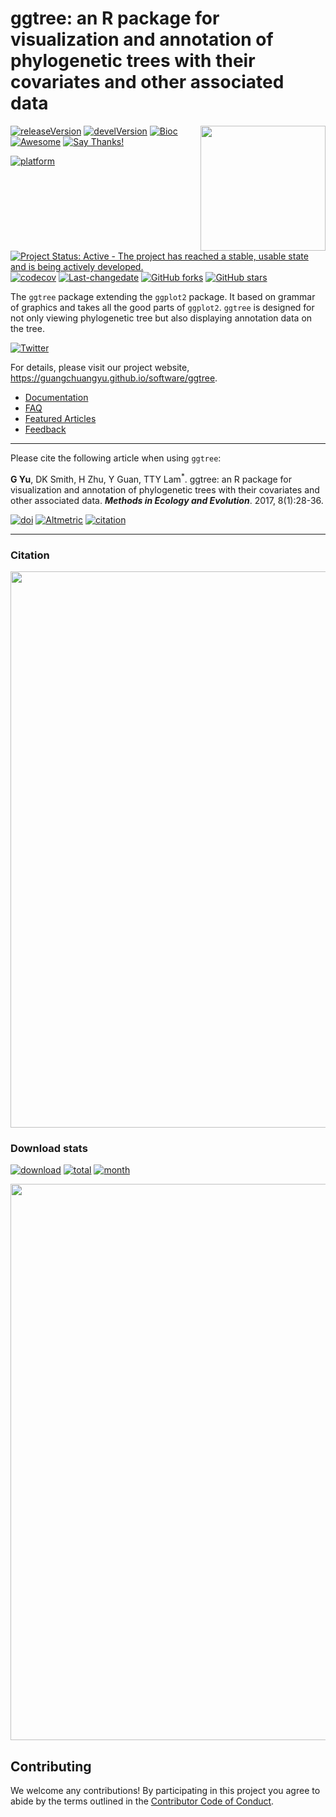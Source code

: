 <!-- README.md is generated from README.Rmd. Please edit that file -->
ggtree: an R package for visualization and annotation of phylogenetic trees with their covariates and other associated data
===========================================================================================================================

<img src="https://raw.githubusercontent.com/Bioconductor/BiocStickers/master/ggtree/ggtree.png" height="200" align="right" />

[![releaseVersion](https://img.shields.io/badge/release%20version-1.10.5-green.svg?style=flat)](https://bioconductor.org/packages/ggtree) [![develVersion](https://img.shields.io/badge/devel%20version-1.11.6-green.svg?style=flat)](https://github.com/guangchuangyu/ggtree) [![Bioc](http://www.bioconductor.org/shields/years-in-bioc/ggtree.svg)](https://www.bioconductor.org/packages/devel/bioc/html/ggtree.html#since) [![Awesome](https://cdn.rawgit.com/sindresorhus/awesome/d7305f38d29fed78fa85652e3a63e154dd8e8829/media/badge.svg)](https://awesome-r.com/#awesome-r-graphic-displays) [![Say Thanks!](https://img.shields.io/badge/Say%20Thanks-!-1EAEDB.svg)](https://saythanks.io/to/GuangchuangYu)

[![platform](http://www.bioconductor.org/shields/availability/devel/ggtree.svg)](https://www.bioconductor.org/packages/devel/bioc/html/ggtree.html#archives) [![Project Status: Active - The project has reached a stable, usable state and is being actively developed.](http://www.repostatus.org/badges/latest/active.svg)](http://www.repostatus.org/#active) [![codecov](https://codecov.io/gh/GuangchuangYu/ggtree/branch/master/graph/badge.svg)](https://codecov.io/gh/GuangchuangYu/ggtree) [![Last-changedate](https://img.shields.io/badge/last%20change-2018--03--05-green.svg)](https://github.com/GuangchuangYu/ggtree/commits/master) [![GitHub forks](https://img.shields.io/github/forks/GuangchuangYu/ggtree.svg)](https://github.com/GuangchuangYu/ggtree/network) [![GitHub stars](https://img.shields.io/github/stars/GuangchuangYu/ggtree.svg)](https://github.com/GuangchuangYu/ggtree/stargazers)

The `ggtree` package extending the `ggplot2` package. It based on grammar of graphics and takes all the good parts of `ggplot2`. `ggtree` is designed for not only viewing phylogenetic tree but also displaying annotation data on the tree.

[![Twitter](https://img.shields.io/twitter/url/http/shields.io.svg?style=social&logo=twitter)](https://twitter.com/intent/tweet?hashtags=ggtree&url=http://onlinelibrary.wiley.com/doi/10.1111/2041-210X.12628/abstract&screen_name=guangchuangyu)

For details, please visit our project website, <https://guangchuangyu.github.io/software/ggtree>.

-   [Documentation](https://guangchuangyu.github.io/software/ggtree/documentation/)
-   [FAQ](https://guangchuangyu.github.io/software/ggtree/faq/)
-   [Featured Articles](https://guangchuangyu.github.io/software/ggtree/featuredArticles/)
-   [Feedback](https://guangchuangyu.github.io/software/ggtree/#feedback)

------------------------------------------------------------------------

Please cite the following article when using `ggtree`:

**G Yu**, DK Smith, H Zhu, Y Guan, TTY Lam<sup>\*</sup>. ggtree: an R package for visualization and annotation of phylogenetic trees with their covariates and other associated data. ***Methods in Ecology and Evolution***. 2017, 8(1):28-36.

[![doi](https://img.shields.io/badge/doi-10.1111/2041--210X.12628-green.svg?style=flat)](http://dx.doi.org/10.1111/2041-210X.12628) [![Altmetric](https://img.shields.io/badge/Altmetric-328-green.svg?style=flat)](https://www.altmetric.com/details/10533079) [![citation](https://img.shields.io/badge/cited%20by-89-green.svg?style=flat)](https://scholar.google.com.hk/scholar?oi=bibs&hl=en&cites=7268358477862164627)

------------------------------------------------------------------------

### Citation

<img src="https://guangchuangyu.github.io/software/ggtree/featured-articles/index_files/figure-html/citation-1.png" width="890"/>

### Download stats

[![download](http://www.bioconductor.org/shields/downloads/ggtree.svg)](https://bioconductor.org/packages/stats/bioc/ggtree) [![total](https://img.shields.io/badge/downloads-25396/total-blue.svg?style=flat)](https://bioconductor.org/packages/stats/bioc/ggtree) [![month](https://img.shields.io/badge/downloads-1211/month-blue.svg?style=flat)](https://bioconductor.org/packages/stats/bioc/ggtree)

<img src="https://guangchuangyu.github.io/software/ggtree/index_files/figure-html/dlstats-1.png" width="890"/>

Contributing
------------

We welcome any contributions! By participating in this project you agree to abide by the terms outlined in the [Contributor Code of Conduct](CONDUCT.md).
